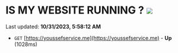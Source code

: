 # IS MY WEBSITE RUNNING ? [![](https://img.shields.io/static/v1?label=Sponsor&message=%E2%9D%A4&logo=GitHub&color=%23fe8e86)](https://github.com/sponsors/<username>)

Last updated: **10/31/2023, 5:58:12 AM**

- `GET` [https://youssefservice.me](https://youssefservice.me) - **Up** (1028ms)
